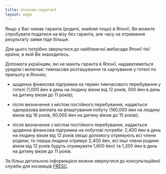 ```yaml
---
title: evacuee.nogarant
layout: page
---
```


Якщо у Вас немає гаранта (родичі, знайомі тощо) в Японії, Ви можете
спробувати податися на візу без гаранта, але часу на отримання
результату заяви піде більше.


Для цього потрібно звернутися до найближчої амбасади Японії тієї
країни, в якій Ви знаходитесь.


Допомога українцям, які не мають гаранта в Японії, надаватиметься урядом і включає:
тимчасове розташування та харчування у готелі по прильоту в Японію;

- щоденна фінансова підтримка на термін тимчасового перебування у готелі
(1,000 йен в день на людину віком від 12 років, 500 йен в день на
дитину віком до 11 років);

- після визначення з містом постійного перебування, надається одноразова
виплата на влаштування побуту (160,000 йен на людину віком від 16
років, 80,000 йен на дитину віком до 15 років);

- після визначення з містом постійного перебування, надається щоденна
фінансова підтримка на побутові потреби: 2,400 йен в день на людину
віком від 12 років (якщо допомогу отримують всі члени родини, то перша
людина отримує 2,400 йен, всі інші члени родини віком від 12 років
будуть отримувати 1,600 йен) та 1,200 йен в день на дитину віком до 11
років.


За більш детальною інформацією можна звернутися до консультаційної
служби для іноземців [FRESC](https://www.moj.go.jp/isa/support/fresc/ukraine_support.html).
